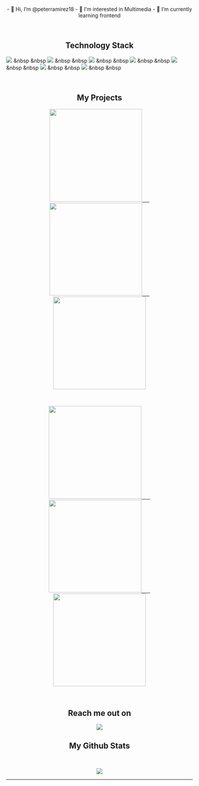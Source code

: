 



<p align="center"> </p align="center">
<!-- <img src="https://github.com/ritik307/ritik307/blob/main/images/newbg(1).png" /> -->

<p align="center">
- 👋 Hi, I’m @peterramirez18
- 👀 I’m interested in Multimedia
- 🌱 I’m currently learning frontend
</p>

<br>

<h2 align="center">Technology Stack</h2>

<p align="center">

<img src="https://img.shields.io/badge/-HTML5-E34F26?style=flat-square&logo=html5&logoColor=white"/> &nbsp &nbsp
<img src="https://img.shields.io/badge/-CSS3-1572B6?style=flat-square&logo=css3"/> &nbsp &nbsp
<img src="https://img.shields.io/badge/-Bootstrap-563D7C?style=flat-square&logo=bootstrap"/> &nbsp &nbsp
<img src="https://img.shields.io/badge/-Heroku-430098?style=flat-square&logo=heroku"/> &nbsp &nbsp
<img src="https://img.shields.io/badge/-React-black?style=flat-square&logo=react"/> &nbsp &nbsp
<img src="https://img.shields.io/badge/-Git-black?style=flat-square&logo=git"/> &nbsp &nbsp
<img src="https://img.shields.io/badge/-GitHub-black?style=flat-square&logo=github"/> &nbsp &nbsp
</p>

<br>

<h2 align="center">My Projects</h2>

<p align="center">
 <a href="#">
  <img src="https://i.postimg.cc/brHP49j3/NFT-Gollect-ART.png" width="250"/>&nbsp &nbsp &nbsp
 </a>
 <a href="#">
  <img src="https://i.postimg.cc/brHP49j3/NFT-Gollect-ART.png" width="250"/>&nbsp &nbsp &nbsp
 </a>
 <a href="#">
  <img src="https://i.postimg.cc/brHP49j3/NFT-Gollect-ART.png" width="250"/>
 </a>
</p>

<br>

<p align="center">
 <a href="#">
  <img src="https://i.postimg.cc/brHP49j3/NFT-Gollect-ART.png" width="250"/> &nbsp &nbsp &nbsp
 </a>
 <a href="#">
  <img src="https://i.postimg.cc/brHP49j3/NFT-Gollect-ART.png" width="250"/> &nbsp &nbsp &nbsp
 </a>
 <a href="#">
  <img src="https://i.postimg.cc/brHP49j3/NFT-Gollect-ART.png" width="250"/> 
 </a>
</p>

<br>

<h2 align="center">Reach me out on</h2>

<p align="center">
<a href="https://twitter.com/peterramirez_18">
 <img src="https://img.shields.io/twitter/url?label=peterramirez_18&style=social&url=https%3A%2F%2Ftwitter.com%2Fpeterramirez_18"/>
</a>
</p>

<h2 align="center">
  My Github Stats
</h2>
 
<br>

<p align = "center">
  <img src = "https://github-readme-stats.vercel.app/api/top-langs/?username=ritik307&hide=html,css,java,shaderlab,kotlin,hlsl&theme=radical">
</p>

<hr>


